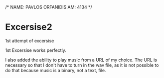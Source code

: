 /*
NAME: PAVLOS ORFANIDIS
AM: 4134
*/
# Excersise2
1st attempt of excersise

1st Excersise works perfectly.

I also added the ability to play music from a URL of my choice. The URL is necessary so that I don't have to turn in the wav file, as it is not possible to do that because music is a binary, not a text, file.